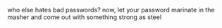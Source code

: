 who else hates bad passwords? now, let your password marinate in the masher and come out with something strong as steel 